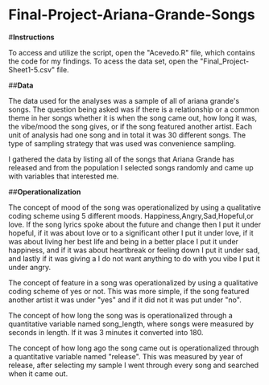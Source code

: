 # Final-Project-Ariana-Grande-Songs
#**Instructions**

To access and utilize the script, open the "Acevedo.R" file, which contains the code for my findings. To acess the data set, open the "Final_Project-Sheet1-5.csv" file.

##**Data**

The data used for the analyses was a sample of all of ariana grande's songs. The question being asked was if there is a relationship or a common theme in her songs whether it is when the song came out, how long it was, the vibe/mood the song gives, or if the song featured another artist. Each unit of analysis had one song and in total it was 30 different songs. The type of sampling strategy that was used was convenience sampling. 

I gathered the data by listing all of the songs that Ariana Grande has released and from the population I selected songs randomly and came up with variables that interested me.

##**Operationalization**

The concept of mood of the song was operationalized by using a qualitative coding scheme using 5 different moods. Happiness,Angry,Sad,Hopeful,or love. If the song lyrics spoke about the future and change then I put it under hopeful, if it was about love or to a significant other I put it under love, if it was about living her best life and being in a better place I put it under happiness, and if it was about heartbreak or feeling down I put it under sad, and lastly if it was giving a I do not want anything to do with you vibe I put it under angry.

The concept of feature in a song was operationalized by using a qualitative coding scheme of yes or not. This was more simple, if the song featured another artist it was under "yes" and if it did not it was put under "no".

The concept of how long the song was is operationalized through a quantitative variable named song_length, where songs were measured by seconds in length. If it was 3 minutes it converted into 180. 

The concept of how long ago the song came out is operationalized through a quantitative variable named "release". This was measured by year of release, after selecting my sample I went through every song and searched when it came out.
